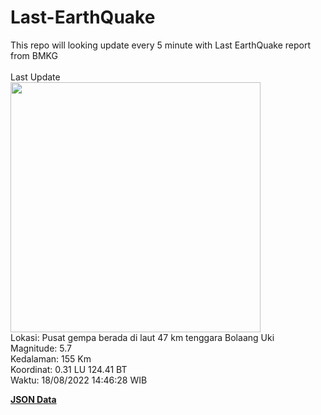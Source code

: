 # Last-EarthQuake
This repo will looking update every 5 minute with Last EarthQuake report from BMKG
<br>
<br>
Last Update
<br>
<img src="https://ews.bmkg.go.id/TEWS/data/20220818144628.mmi.jpg" width="400"/>
<br>
Lokasi: Pusat gempa berada di laut 47 km tenggara Bolaang Uki <br>
Magnitude: 5.7 <br>
Kedalaman: 155 Km <br>
Koordinat: 0.31 LU 124.41 BT <br>
Waktu: 18/08/2022 14:46:28 WIB <br>

<a href="./data/data.json">**JSON Data**</a>
